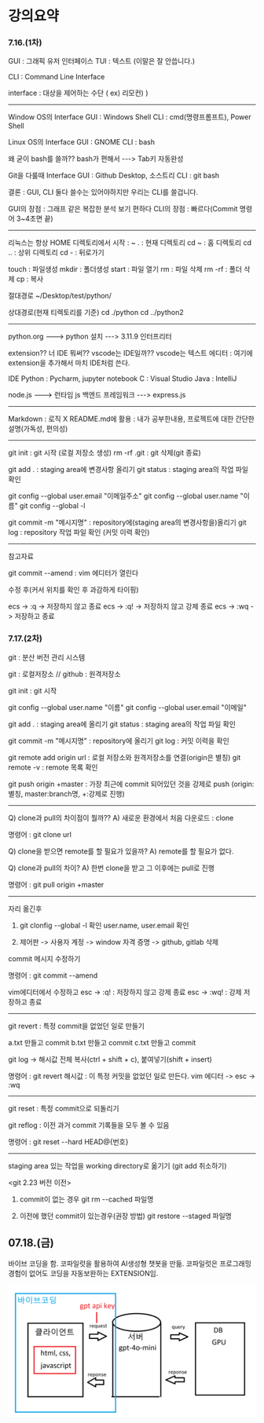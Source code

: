 # 강의요약
### 7.16.(1차)
GUI : 그래픽 유저 인터페이스
TUI : 텍스트 (이말은 잘 안씁니다.)

CLI : Command Line Interface

interface : 대상을 제어하는 수단 ( ex) 리모컨) )

---

Window OS의 Interface
GUI : Windows Shell
CLI : cmd(명령프롬프트), Power Shell

Linux OS의 Interface
GUI : GNOME
CLI : bash

왜 굳이 bash를 쓸까??
bash가 편해서 ---> Tab키 자동완성

Git을 다룰때 Interface
GUI : Github Desktop, 소스트리
CLI : git bash

결론 : GUI, CLI 둘다 쓸수는 있어야하지만 우리는 CLI를 쓸겁니다.

GUI의 장점 : 그래프 같은 복잡한 분석 보기 편하다
CLI의 장점 : 빠르다(Commit 명령어 3~4초면 끝)

---

리눅스는 항상 HOME 디렉토리에서 시작 : ~
. : 현재 디렉토리
cd ~ : 홈 디렉토리
cd .. : 상위 디렉토리
cd - : 뒤로가기

touch : 파일생성
mkdir : 폴더생성
start : 파일 열기
rm : 파일 삭제
rm -rf : 폴더 삭제
cp : 복사

절대경로
~/Desktop/test/python/

상대경로(현재 티렉토리를 기준)
cd ./python
cd ../python2

---

python.org ---> python 설치 ---> 3.11.9
인터프리터

extension??
너 IDE 뭐써??
vscode는 IDE일까??
vscode는 텍스트 에디터 : 여기에 extension을 추가해서 마치 IDE처럼 쓴다.

IDE
Python : Pycharm, jupyter notebook
C : Visual Studio
Java : IntelliJ

node.js ---> 런타임
js 백엔드 프레임워크 ---> express.js 

---

Markdown : 로직 X 
README.md에 활용
: 내가 공부한내용, 프로젝트에 대한 간단한 설명(가독성, 편의성)

---
git init  : git 시작 (로컬 저장소 생성)
rm -rf .git : git 삭제(git 종료)

git add . : staging area에 변경사항 올리기
git status : staging area의 작업 파일 확인

git config --global user.email "이메일주소"
git config --global user.name "이름"
git config --global -l

git commit -m "메시지명" : repository에(staging area의 변경사항을)올리기
git log : repository 작업 파일 확인 (커밋 이력 확인)

---

참고자료 

git commit --amend : vim 에디터가 열린다

수정 후(커서 위치를 확인 후 과감하게 타이핑)

ecs -> :q -> 저장하지 않고 종료
ecs -> :q! -> 저장하지 않고 강제 종료
ecs -> :wq -> 저장하고 종료

### 7.17.(2차)
  git : 분산 버전 관리 시스템

git : 로컬저장소 // github : 원격저장소

git init : git 시작

git config --global user.name "이름"
git config --global user.email "이메일"

git add . : staging area에 올리기
git status : staging area의 작업 파일 확인

git commit -m "메시지명" : repository에 올리기
git log : 커밋 이력을 확인

git remote add origin url : 로컬 저장소와 원격저장소를 연결(origin은 별칭)
git remote -v : remote 목록 확인

git push origin +master : 가장 최근에 commit 되어있던 것을 강제로 push (origin:별칭, master:branch명, +:강제로 진행)

---

Q) clone과 pull의 차이점이 뭘까??
A) 새로운 환경에서 처음 다운로드 : clone

명령어 : git clone url

Q) clone을 받으면 remote를 할 필요가 있을까?
A) remote를 할 필요가 없다.

Q) clone과 pull의 차이?
A) 한번 clone을 받고 그 이후에는 pull로 진행

명령어 : git pull origin +master

---

자리 옮긴후 

1. git clonfig --global -l 확인
user.name, user.email 확인

1. 제어판 -> 사용자 계정 -> window 자격 증명 -> github, gitlab 삭제


commit 메시지 수정하기

명령어 : git commit --amend

vim에디터에서 수정하고
esc -> :q! : 저장하지 않고 강제 종료
esc -> :wq! : 강제 저장하고 종료

---
git revert : 특정 commit을 없었던 일로 만들기

a.txt 만들고 commit
b.txt 만들고 commit
c.txt 만들고 commit

git log -> 해시값 전체 복사(ctrl + shift + c), 붙여넣기(shift + insert)

명령어 :
git revert 해시값 : 이 특정 커밋을 없었던 일로 만든다.
vim 에디터 -> esc -> :wq

---

git reset : 특정 commit으로 되돌리기

git reflog : 이전 과거 commit 기록들을 모두 볼 수 있음

명령어 : git reset --hard HEAD@{번호}

---

staging area 있는 작업을 working directory로 옮기기
(git add 취소하기)

<git 2.23 버전 이전>

1. commit이 없는 경우
git rm --cached 파일명

2. 이전에 했던 commit이 있는경우(권장 방법)
git restore --staged 파일명

## 07.18.(금)
바이브 코딩을 함.
코파일럿을 활용하여 AI생성형 챗봇을 만듦.
코파일럿은 프로그래밍 경험이 없어도 코딩을 자동보완하는 EXTENSION임.

![이미지](./07.18/image.png)


